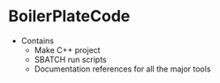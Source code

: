 # BoilerPlateCode
* Contains 
   - Make C++ project
   - SBATCH run scripts
   - Documentation references for all the major tools 
